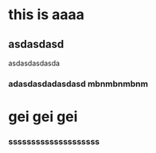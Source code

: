 # this is aaaa
## asdasdasd
asdasdasdasda
### adasdasdadasdasd  mbnmbnmbnm
# gei gei gei
### ssssssssssssssssssss
